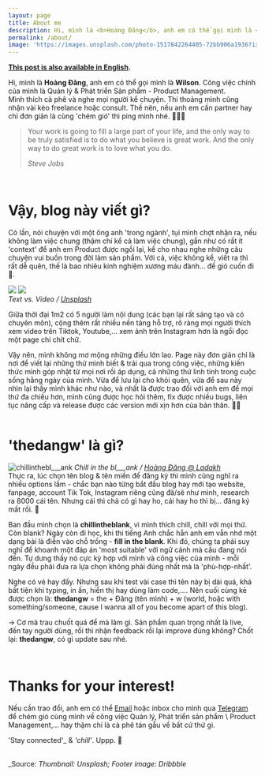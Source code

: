 ```yaml
---
layout: page
title: About me
description: Hi, mình là <b>Hoàng Đăng</b>, anh em có thể gọi mình là <b>Wilson</b>. Công việc chính của mình là Quản lý & Phát triển Sản phẩm - Product Management. Mình thích cà phê và nghe mọi người kể chuyện. Thi thoảng mình cũng nhận vài kèo freelance hoặc consult. Thế nên, nếu anh em cần partner hay chỉ đơn giản là cùng 'chém gió' thì ping mình nhé. 👨🏻‍💻
permalink: /about/
image: 'https://images.unsplash.com/photo-1517842264405-72bb906a1936?ixid=MnwxMjA3fDB8MHxwaG90by1wYWdlfHx8fGVufDB8fHx8&ixlib=rb-1.2.1&auto=format&fit=crop&w=1650&q=80'
---
```


**[This post is also available in English](/about-eng).**

Hi, mình là <b>Hoàng Đăng</b>, anh em có thể gọi mình là <b>Wilson</b>. Công việc chính của mình là Quản lý & Phát triển Sản phẩm - Product Management.
<br>
Mình thích cà phê và nghe mọi người kể chuyện. Thi thoảng mình cũng nhận vài kèo freelance hoặc consult. Thế nên, nếu anh em cần partner hay chỉ đơn giản là cùng 'chém gió' thì ping mình nhé. 👨🏻‍💻  

> Your work is going to fill a large part of your life, and the only way to be truly satisfied is to do what you believe is great work. And the only way to do great work is to love what you do.
>
> <cite>Steve Jobs</cite>
<br>
  
# __Vậy, blog này viết gì?__

Có lần, nói chuyện với một ông anh 'trong ngành', tụi mình chợt nhận ra, nếu không làm việc chung (thậm chí kể cả làm việc chung), gần như có rất ít 'context' để anh em Product được ngồi lại, kể cho nhau nghe những câu chuyện vui buồn trong đời làm sản phẩm. Với cả, việc không kể, viết ra thì rất dễ quên, thế là bao nhiêu kinh nghiệm xương máu đành... để gió cuốn đi 🍃.

<div class="gallery-box">
    <div class="gallery">
      <img src="https://pbs.twimg.com/media/FsaNA3MakAAH8Fi?format=jpg&name=medium" loading="lazy" class="lightense-target">
      <img src="https://pbs.twimg.com/media/FsaNA3QaAAEOgL8?format=jpg&name=medium" loading="lazy" class="lightense-target">
    </div>
    <em>Text vs. Video / <a href="https://unsplash.com/" target="_blank">Unsplash</a></em>
  </div>

Giữa thời đại 1m2 có 5 người làm nội dung (các bạn lại rất sáng tạo và có chuyên môn), cộng thêm rất nhiều nền tảng hỗ trợ, rõ ràng mọi người thích xem video trên Tiktok, Youtube,... xem ảnh trên Instagram hơn là ngồi đọc một page chi chít chữ.

Vậy nên, mình không mơ mộng những điều lớn lao. Page này đơn giản chỉ là nơi để viết lại những thứ mình biết & trải qua trong công việc, những kiến thức mình góp nhặt từ mọi nơi rồi áp dụng, cả những thứ linh tinh trong cuộc sống hằng ngày của mình. Vừa để lưu lại cho khỏi quên, vừa để sau này nhìn lại thấy mình khác như nào, và nhất là được trao đổi với anh em để mọi thứ đa chiều hơn, mình cũng được học hỏi thêm, fix được nhiều bugs, liên tục nâng cấp và release được các version mới xịn hơn của bản thân. 🙌🏻
<br>
<br>
  
# __'thedangw' là gì?__

![chillinthebl___ank](https://pbs.twimg.com/media/FsaE66SaIAEug5D?format=jpg&name=medium#wide)
<em>Chill in the bl___ank / <a href="https://instagram.com/bl___ank.sg/" target="_blank">Hoàng Đăng @ Ladakh</a></em>
<br>
Thực ra, lúc chọn tên blog & tên miền để đăng ký thì mình cũng nghĩ ra nhiều options lắm - chắc bạn nào từng bắt đầu blog hay mới tạo website, fanpage, account Tik Tok, Instagram riêng cũng đã/sẽ như mình, research ra 8000 cái tên. Nhưng cái thì chả có gì hay ho, cái hay ho thì bị... đăng ký mất rồi. 🥲

Ban đầu mình chọn là **chillintheblank**, vì mình thích chill, chill với mọi thứ. Còn blank? Ngày còn đi học, khi thi tiếng Anh chắc hẳn anh em vẫn nhớ một dạng bài là điền vào chỗ trống - **fill in the blank**. Khi đó, chúng ta phải suy nghĩ để khoanh một đáp án 'most suitable' với ngữ cảnh mà câu đang nói đến. Tự dưng thấy nó cực kỳ hợp với mình và công việc của mình - mỗi ngày đều phải đưa ra lựa chọn không phải đúng nhất mà là 'phù-hợp-nhất'.

Nghe có vẻ hay đấy. Nhưng sau khi test vài case thì tên này bị dài quá, khá bất tiện khi typing, in ấn, hiển thị hay dùng làm code,.... Nên cuối cùng kẻ được chọn là: **thedangw** = the + Đăng (tên mình) + w (world, hoặc with something/someone, cause I wanna all of you become apart of this blog). 

→ Cơ mà trau chuốt quá để mà làm gì. Sản phẩm quan trọng nhất là live, đến tay người dùng, rồi thì nhận feedback rồi lại improve đúng không? Chốt lại: <b>thedangw</b>, có gì update sau nhé.

<br>

# __Thanks for your interest!__
Nếu cần trao đổi, anh em có thể [Email](mailto:hoangdang.ux@gmail.com) hoặc inbox cho mình qua [Telegram](https://t.me/wilsontdw) để chém gió cùng mình về công việc Quản lý, Phát triển sản phẩm \ Product Management,... hay thậm chí là cà phê tán gẫu về bất cứ thứ gì.

'Stay connected'_ & _'chill'_. Uppp. 🦾  
<br>

_Source: *Thumbnail: Unsplash; Footer image: Dribbble*
